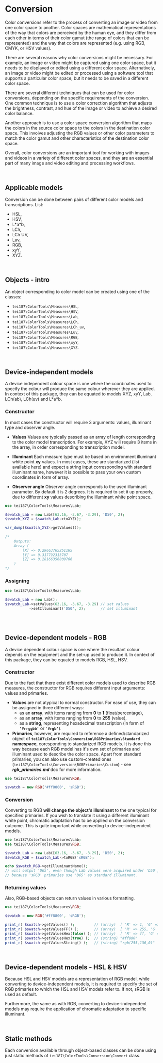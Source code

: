 # **Conversion**

Color conversions refer to the process of converting an image or video from one color space to another. Color spaces are mathematical representations of the way that colors are perceived by the human eye, and they differ from each other in terms of their color gamut (the range of colors that can be represented) and the way that colors are represented (e.g. using RGB, CMYK, or HSV values).

There are several reasons why color conversions might be necessary. For example, an image or video might be captured using one color space, but it needs to be displayed or edited using a different color space. Alternatively, an image or video might be edited or processed using a software tool that supports a particular color space, but it needs to be saved in a different color space.

There are several different techniques that can be used for color conversions, depending on the specific requirements of the conversion. One common technique is to use a color correction algorithm that adjusts the brightness, contrast, and hue of the image or video to achieve a desired color balance.

Another approach is to use a color space conversion algorithm that maps the colors in the source color space to the colors in the destination color space. This involves adjusting the RGB values or other color parameters to match the color gamut and other characteristics of the destination color space.

Overall, color conversions are an important tool for working with images and videos in a variety of different color spaces, and they are an essential part of many image and video editing and processing workflows.

<br>

## **Applicable models**

Conversion can be done between pairs of different color models and transcriptions. List:
* HSL,
* HSV,
* L\*a\*b,
* LCh,
* LCh UV,
* Luv,
* RGB,
* xyY,
* XYZ.

<br>

## **Objects - intro**

An object corresponding to color model can be created using one of the classes:
* `tei187\ColorTools\Measures\HSL`,
* `tei187\ColorTools\Measures\HSV`,
* `tei187\ColorTools\Measures\Lab`,
* `tei187\ColorTools\Measures\LCh`,
* `tei187\ColorTools\Measures\LCh_uv`,
* `tei187\ColorTools\Measures\Luv`,
* `tei187\ColorTools\Measures\RGB`,
* `tei187\ColorTools\Measures\xyY`,
* `tei187\ColorTools\Measures\XYZ`.

<br>

## **Device-independent models**

A device independent colour space is one where the coordinates used to specify the colour will produce the same colour wherever they are applied. In context of this package, they can be equated to models XYZ, xyY, Lab, LCh(ab), LCh(uv) and L\*a\*b.

### **Constructor**
In most cases the constructor will require 3 arguments: values, illuminant type and observer angle.

* **Values**
Values are typically passed as an array of length corresponding to the color model transcription. For example, XYZ will require 3 items in the array, in order corresponding to transcription model.

* **Illuminant**
Each measure type must be based on environment illuminant white point **xy** values. In most cases, these are standarized (list available here) and expect a string input corresponding with standard illuminant name, however it is possible to pass your own custom coordinates in form of array.

* **Observer angle**
Observer angle corresponds to the used illuminant parameter. By default it is 2 degrees. It is required to set it up properly, due to different **xy** values describing the illuminant white point space.

```php
use tei187\ColorTools\Measures\Lab;

$swatch_Lab = new Lab([63.16, -3.67, -3.29], 'D50', 2);
$swatch_XYZ = $swatch_Lab->toXYZ();

var_dump($swatch_XYZ->getValues());
    
/*
    Outputs: 
    Array (
        [X] => 0.29663765251165
        [Y] => 0.317792313707
        [Z] => 0.28166356809766
    )
*/
```

### **Assigning**
```php
use tei187\ColorTools\Measures\Lab;

$swatch_Lab = new Lab();
$swatch_Lab->setValues(63.16, -3.67, -3.29) // set values
           ->setIlluminant('D50', 2);       // set illuminant
    
```

<br>

## **Device-dependent models - RGB**

A device dependent colour space is one where the resultant colour depends on the equipment and the set-up used to produce it. In context of this package, they can be equated to models RGB, HSL, HSV.

### **Constructor**

Due to the fact that there exist different color models used to describe RGB measures, the constructor for RGB requires different input arguments: values and primaries. 
* **Values** are not atypical to normal constructor. For ease of use, they can be assigned in three different ways:
    * as an **array**, with items ranging from **0** to **1** (float/percentage),
    * as an **array**, with items ranging from **0** to **255** (value),
    * as a **string**, representing hexadecimal transcription (in form of **`'#rrggbb'`** or **`'#rgb'`**).
* **Primaries**, however, are required to reference a defined/standarized object of **`tei187\ColorTools\Conversion\RGBPrimaries\Standard` namespace**, coresponding to standarized RGB models. It is done this way because each RGB model has it's own set of primaries and illuminant used to describe the color space. Apart from standard primaries, you can also use custom-created ones (`tei187\ColorTools\Conversion\RGBPrimaries\Custom`) - see **_rgb_primaries.md_** doc for more information.

```php
use tei187\ColorTools\Measures\RGB;

$swatch = new RGB('#ff8800', 'sRGB');
```

### **Conversion**

Converting to RGB **will change the object's illuminant** to the one typical for specified primaries. If you wish to translate it using a different illuminant white point, chromatic adaptation has to be applied on the conversion outcome. This is quite important while converting to device-independent models.

```php
use tei187\ColorTools\Measures\Lab;
use tei187\ColorTools\Measures\RGB;

$swatch_Lab = new Lab([63.16, -3.67, -3.29], 'D50', 2);
$swatch_RGB = $swatch_Lab->toRGB('sRGB');

echo $swatch_RGB->getIlluminantName(); 
// will output 'D65', even though Lab values were acquired under 'D50', 
// because 'sRGB' primaries use 'D65' as standard illuminant.
```

### **Returning values**

Also, RGB-based objects can return values in various formatting.
```php
use tei187\ColorTools\Measures\RGB;

$swatch = new RGB('#ff8800', 'sRGB');

print_r( $swatch->getValues() );         // (array)  [ 'R' => 1, 'G' => 0.53333333333333, 'B' => 0 ]
print_r( $swatch->getValuesFF() );       // (array)  [ 'R' => 255, 'G' => 136, 'B' => 0 ]
print_r( $swatch->getValuesHex(false) ); // (array)  [ 'R' => ff, 'G' => 88, 'B' => 00 ]
print_r( $swatch->getValuesHex(true) );  // (string) "#ff880"
print_r( $swatch->getValuesString() );   // (string) "rgb(255,136,0)"
```

<br>

## **Device-dependent models - HSL & HSV**

Because HSL and HSV models are a representation of RGB model, while converting to device-independent models, it is required to specify the set of RGB primaries to which the HSL and HSV models refer to. If not, sRGB is used as default.

Furthermore, the same as with RGB, converting to device-independent models may require the application of chromatic adaptation to specific illuminant.

<br>

## **Static methods**
Each conversion available through object-based classes can be done using just static methods of `tei187\ColorTools\Conversion\Convert` class.